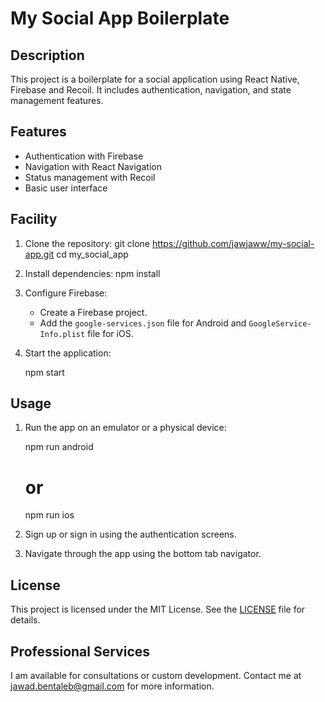 # My Social App Boilerplate

## Description
This project is a boilerplate for a social application using React Native, Firebase and Recoil. It includes authentication, navigation, and state management features.

## Features
- Authentication with Firebase
- Navigation with React Navigation
- Status management with Recoil
- Basic user interface

## Facility
1. Clone the repository:
    git clone https://github.com/jawjaww/my-social-app.git
    cd my_social_app
   
3. Install dependencies:
    npm install

4. Configure Firebase:
   - Create a Firebase project.
   - Add the `google-services.json` file for Android and `GoogleService-Info.plist` file for iOS.

5. Start the application:

   npm start


## Usage
1. Run the app on an emulator or a physical device:
   
   npm run android  

   # or
   
   npm run ios 

2. Sign up or sign in using the authentication screens.

3. Navigate through the app using the bottom tab navigator.


## License
This project is licensed under the MIT License. See the [LICENSE](./LICENSE) file for details.

## Professional Services
I am available for consultations or custom development. Contact me at [jawad.bentaleb@gmail.com](mailto:jawad.bentaleb@gmail.com) for more information.
